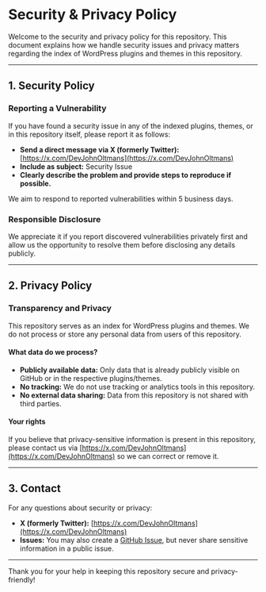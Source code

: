 # Security & Privacy Policy

Welcome to the security and privacy policy for this repository. This document explains how we handle security issues and privacy matters regarding the index of WordPress plugins and themes in this repository.

---

## 1. Security Policy

### Reporting a Vulnerability

If you have found a security issue in any of the indexed plugins, themes, or in this repository itself, please report it as follows:

- **Send a direct message via X (formerly Twitter):** [https://x.com/DevJohnOltmans](https://x.com/DevJohnOltmans)
- **Include as subject:** Security Issue
- **Clearly describe the problem and provide steps to reproduce if possible.**

We aim to respond to reported vulnerabilities within 5 business days.

### Responsible Disclosure

We appreciate it if you report discovered vulnerabilities privately first and allow us the opportunity to resolve them before disclosing any details publicly.

---

## 2. Privacy Policy

### Transparency and Privacy

This repository serves as an index for WordPress plugins and themes. We do not process or store any personal data from users of this repository.

#### What data do we process?

- **Publicly available data:** Only data that is already publicly visible on GitHub or in the respective plugins/themes.
- **No tracking:** We do not use tracking or analytics tools in this repository.
- **No external data sharing:** Data from this repository is not shared with third parties.

#### Your rights

If you believe that privacy-sensitive information is present in this repository, please contact us via [https://x.com/DevJohnOltmans](https://x.com/DevJohnOltmans) so we can correct or remove it.

---

## 3. Contact

For any questions about security or privacy:

- **X (formerly Twitter):** [https://x.com/DevJohnOltmans](https://x.com/DevJohnOltmans)
- **Issues:** You may also create a [GitHub Issue](../../issues), but never share sensitive information in a public issue.

---

Thank you for your help in keeping this repository secure and privacy-friendly!
